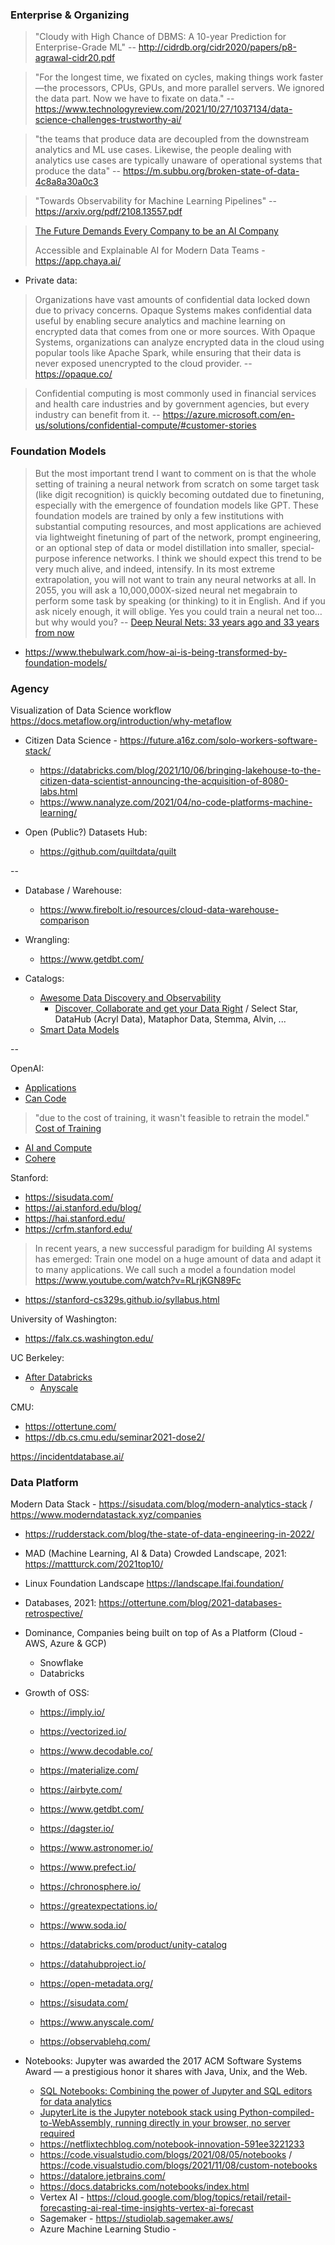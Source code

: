 ### Enterprise & Organizing

> "Cloudy with High Chance of DBMS: A 10-year Prediction for Enterprise-Grade ML" -- http://cidrdb.org/cidr2020/papers/p8-agrawal-cidr20.pdf

> "For the longest time, we fixated on cycles, making things work faster—the processors, CPUs, GPUs, and more parallel servers. We ignored the data part. Now we have to fixate on data." -- https://www.technologyreview.com/2021/10/27/1037134/data-science-challenges-trustworthy-ai/

> "the teams that produce data are decoupled from the downstream analytics and ML use cases. Likewise, the people dealing with analytics use cases are typically unaware of operational systems that produce the data" -- https://m.subbu.org/broken-state-of-data-4c8a8a30a0c3

> "Towards Observability for Machine Learning Pipelines" -- https://arxiv.org/pdf/2108.13557.pdf

> [The Future Demands Every Company to be an AI Company](https://medium.com/@shanksphere/the-future-demands-every-company-to-be-an-ai-company-a352d3b83b0d)
> 
> Accessible and Explainable AI for Modern Data Teams - https://app.chaya.ai/
>  

* Private data:
> Organizations have vast amounts of confidential data locked down due to privacy concerns. Opaque Systems makes confidential data useful by enabling secure analytics and machine learning on encrypted data that comes from one or more sources.
With Opaque Systems, organizations can analyze encrypted data in the cloud using popular tools like Apache Spark, while ensuring that their data is never exposed unencrypted to the cloud provider. -- https://opaque.co/

> Confidential computing is most commonly used in financial services and health care industries and by government agencies, but every industry can benefit from it. -- https://azure.microsoft.com/en-us/solutions/confidential-compute/#customer-stories

### Foundation Models

> But the most important trend I want to comment on is that the whole setting of training a neural network from scratch on some target task (like digit recognition) is quickly becoming outdated due to finetuning, especially with the emergence of foundation models like GPT. These foundation models are trained by only a few institutions with substantial computing resources, and most applications are achieved via lightweight finetuning of part of the network, prompt engineering, or an optional step of data or model distillation into smaller, special-purpose inference networks. I think we should expect this trend to be very much alive, and indeed, intensify. In its most extreme extrapolation, you will not want to train any neural networks at all. In 2055, you will ask a 10,000,000X-sized neural net megabrain to perform some task by speaking (or thinking) to it in English. And if you ask nicely enough, it will oblige. Yes you could train a neural net too… but why would you? -- [Deep Neural Nets: 33 years ago and 33 years from now](http://karpathy.github.io/2022/03/14/lecun1989/) 

- https://www.thebulwark.com/how-ai-is-being-transformed-by-foundation-models/

### Agency

Visualization of Data Science workflow https://docs.metaflow.org/introduction/why-metaflow

- Citizen Data Science - https://future.a16z.com/solo-workers-software-stack/
  - https://databricks.com/blog/2021/10/06/bringing-lakehouse-to-the-citizen-data-scientist-announcing-the-acquisition-of-8080-labs.html
  - https://www.nanalyze.com/2021/04/no-code-platforms-machine-learning/

- Open (Public?) Datasets Hub:
  - https://github.com/quiltdata/quilt 

--

* Database / Warehouse:
  * https://www.firebolt.io/resources/cloud-data-warehouse-comparison

* Wrangling:
  * https://www.getdbt.com/

* Catalogs:
  * [Awesome Data Discovery and Observability](https://github.com/opendatadiscovery/awesome-data-catalogs)
    * [Discover, Collaborate and get your Data Right](https://open-metadata.org/) / Select Star, DataHub (Acryl Data), Mataphor Data, Stemma, Alvin, ...
  * [Smart Data Models](https://smartdatamodels.org/)
  
--

OpenAI:
* [Applications](https://beta.openai.com/examples)
* [Can Code](https://spectrum.ieee.org/openai-wont-replace-coders)
> "due to the cost of training, it wasn't feasible to retrain the model."
[Cost of Training](https://spectrum.ieee.org/deep-learning-computational-cost)
* [AI and Compute](https://openai.com/blog/ai-and-compute/)
* [Cohere](https://venturebeat.com/2021/11/15/openai-rival-cohere-launches-language-model-api/)

Stanford:
  * https://sisudata.com/
  * https://ai.stanford.edu/blog/
  * https://hai.stanford.edu/
  * https://crfm.stanford.edu/
> In recent years, a new successful paradigm for building AI systems has emerged: Train one model on a huge amount of data and adapt it to many applications. We call such a model a foundation model https://www.youtube.com/watch?v=RLrjKGN89Fc
  * https://stanford-cs329s.github.io/syllabus.html

University of Washington:
  * https://falx.cs.washington.edu/

UC Berkeley:
  * [After Databricks](https://rise.cs.berkeley.edu/blog/the-inside-story-of-how-uc-berkeley-became-the-incubator-for-red-hot-enterprise-startups-databricks-sifive-and-anyscale/)
    * [Anyscale](https://docs.ray.io/en/master/index.html)

CMU:
  * https://ottertune.com/
  * https://db.cs.cmu.edu/seminar2021-dose2/

https://incidentdatabase.ai/

### Data Platform

Modern Data Stack - https://sisudata.com/blog/modern-analytics-stack / https://www.moderndatastack.xyz/companies

* https://rudderstack.com/blog/the-state-of-data-engineering-in-2022/
* MAD (Machine Learning, AI & Data) Crowded Landscape, 2021: https://mattturck.com/2021top10/ 
* Linux Foundation Landscape https://landscape.lfai.foundation/ 

* Databases, 2021: https://ottertune.com/blog/2021-databases-retrospective/

* Dominance, Companies being built on top of As a Platform (Cloud - AWS, Azure & GCP)
  * Snowflake
  * Databricks

* Growth of OSS:

  * https://imply.io/
  * https://vectorized.io/
  * https://www.decodable.co/
  * https://materialize.com/

  * https://airbyte.com/
  * https://www.getdbt.com/
  * https://dagster.io/
  * https://www.astronomer.io/
  * https://www.prefect.io/
  * https://chronosphere.io/

  * https://greatexpectations.io/
  * https://www.soda.io/

  * https://databricks.com/product/unity-catalog
  * https://datahubproject.io/ 
  * https://open-metadata.org/

  * https://sisudata.com/
  * https://www.anyscale.com/

  * https://observablehq.com/

* Notebooks: Jupyter was awarded the 2017 ACM Software Systems Award — a prestigious honor it shares with Java, Unix, and the Web.
  * [SQL Notebooks: Combining the power of Jupyter and SQL editors for data analytics](https://engineering.fb.com/2022/04/26/developer-tools/sql-notebooks/)
  * [JupyterLite is the Jupyter notebook stack using Python-compiled-to-WebAssembly, running directly in your browser, no server required](https://jupyter.org/try)
  * https://netflixtechblog.com/notebook-innovation-591ee3221233
  * https://code.visualstudio.com/blogs/2021/08/05/notebooks / https://code.visualstudio.com/blogs/2021/11/08/custom-notebooks
  * https://datalore.jetbrains.com/
  * https://docs.databricks.com/notebooks/index.html
  * Vertex AI - https://cloud.google.com/blog/topics/retail/retail-forecasting-ai-real-time-insights-vertex-ai-forecast
  * Sagemaker - https://studiolab.sagemaker.aws/
  * Azure Machine Learning Studio - 
